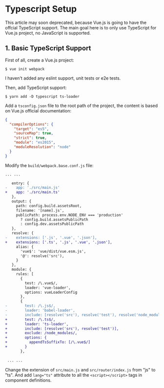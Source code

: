# Typescript Setup

This article may soon deprecated, because Vue.js is going to have the offcial TypeScript support. The main goal here is to only use TypeScript for Vue.js project, no JavaScript is supported.

## 1. Basic TypeScript Support

First of all, create a Vue.js project:

```console
$ vue init webpack
```

I haven't added any eslint support, unit tests or e2e tests.

Then, add TypeScript support:

```console
$ yarn add -D typescript ts-loader
```

Add a `tsconfig.json` file to the root path of the project, the content is based on Vue.js official documentation:

```json
{
  "compilerOptions": {
    "target": "es5",
    "sourceMap": true,
    "strict": true,
    "module": "es2015",
    "moduleResolution": "node"
  }
}
```

Modify the `build/webpack.base.conf.js` file:

```diff
... ...

   entry: {
-    app: './src/main.js'
+    app: './src/main.ts'
   },
   output: {
     path: config.build.assetsRoot,
     filename: '[name].js',
     publicPath: process.env.NODE_ENV === 'production'
       ? config.build.assetsPublicPath
       : config.dev.assetsPublicPath
   },
   resolve: {
-    extensions: ['.js', '.vue', '.json'],
+    extensions: ['.ts', '.js', '.vue', '.json'],
     alias: {
       'vue$': 'vue/dist/vue.esm.js',
       '@': resolve('src'),
     }
   },
   module: {
     rules: [
       {
         test: /\.vue$/,
         loader: 'vue-loader',
         options: vueLoaderConfig
       },
       {
-        test: /\.js$/,
-        loader: 'babel-loader',
-        include: [resolve('src'), resolve('test'), resolve('node_modules/webpack-dev-server/client')]
+        test: /\.ts$/,
+        loader: 'ts-loader',
+        include: [resolve('src'), resolve('test')],
+        exclude: /node_modules/,
+        options: {
+          appendTsSuffixTo: [/\.vue$/]
+        }
       },
 
 ... ...
 ```

Change the extension of `src/main.js` and `src/router/index.js` from "js" to "ts". And add `lang="ts"` attribute to all the `<script></script>` tags in component definitions.

